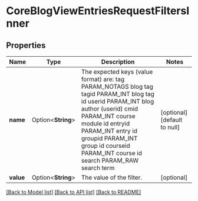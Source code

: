 # CoreBlogViewEntriesRequestFiltersInner

## Properties

Name | Type | Description | Notes
------------ | ------------- | ------------- | -------------
**name** | Option<**String**> | The expected keys (value format) are:                                 tag      PARAM_NOTAGS blog tag                                 tagid    PARAM_INT    blog tag id                                 userid   PARAM_INT    blog author (userid)                                 cmid     PARAM_INT    course module id                                 entryid  PARAM_INT    entry id                                 groupid  PARAM_INT    group id                                 courseid PARAM_INT    course id                                 search   PARAM_RAW    search term                                  | [optional][default to null]
**value** | Option<**String**> | The value of the filter. | [optional]

[[Back to Model list]](../README.md#documentation-for-models) [[Back to API list]](../README.md#documentation-for-api-endpoints) [[Back to README]](../README.md)


